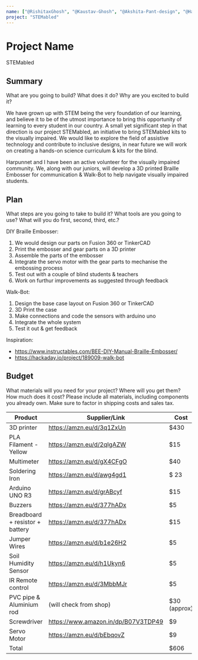 ```yaml
---
name: ["@RishitaxGhosh", "@Kaustav-Ghosh", "@Akshita-Pant-design", "@Harpuneet2005"]
project: "STEMabled"
---
```


# Project Name
STEMabled


## Summary

What are you going to build? What does it do? Why are you excited to build it?

We have grown up with STEM being the very foundation of our learning, and believe it to be of the utmost importance to bring this opportunity of learning to every student in our country. 
A small yet significant step in that direction is our project STEMabled, an initiative to bring STEMabled kits to the visually impaired. We would like to explore the field 
of assistive technology and contribute to inclusive designs, in near future we will work on creating a hands-on science curriculum & kits for the blind. 

Harpunnet and I have been an active volunteer for the visually impaired community. We, along with our juniors, will develop a 3D printed Braille Embosser for communication & Walk-Bot to 
help navigate visually impaired students. 


## Plan

What steps are you going to take to build it? What tools are you going to use? What will you do first, second, third, etc.?

DIY Braille Embosser: 
1. We would design our parts on Fusion 360 or TinkerCAD 
2. Print the embosser and gear parts on a 3D printer
3. Assemble the parts of the embosser 
4. Integrate the servo motor with the gear parts to mechanise the embossing process 
5. Test out with a couple of blind students & teachers
6. Work on furthur improvements as suggested through feedback

Walk-Bot: 
1. Design the base case layout on Fusion 360 or TinkerCAD 
2. 3D Print the case
3. Make connections and code the sensors with arduino uno 
4. Integrate the whole system
5. Test it out & get feedback

Inspiration: 
- https://www.instructables.com/BEE-DIY-Manual-Braille-Embosser/
- https://hackaday.io/project/189009-walk-bot

## Budget

What materials will you need for your project? Where will you get them? How much does it cost? Please include all materials, including components you already own. Make sure to factor in shipping costs and sales tax.

| Product         | Supplier/Link                         | Cost   |
| --------------- | ------------------------------------- | ------ |
| 3D printer      | https://amzn.eu/d/3q1ZxUn             | $430   |
| PLA Filament - Yellow | https://amzn.eu/d/2qIgAZW | $15 | 
| Multimeter | https://amzn.eu/d/gX4CFgO | $40 |
| Soldering Iron | https://amzn.eu/d/awg4gd1 | $ 23 | 
| Arduino UNO R3  | https://amzn.eu/d/grABcyf             | $15 |
| Buzzers         | https://amzn.eu/d/377hADx             | $5 |
| Breadboard + resistor + battery | https://amzn.eu/d/377hADx | $15 | 
| Jumper Wires | https://amzn.eu/d/b1e26H2 | $5 | 
| Soil Humidity Sensor | https://amzn.eu/d/h1Ukyn6 | $5 | 
| IR Remote control | https://amzn.eu/d/3MbbMJr | $5 | 
| PVC pipe & Aluminium rod | (will check from shop) | $30 (approx) |
| Screwdriver | https://www.amazon.in/dp/B07V3TDP49 | $9 |
| Servo Motor | https://amzn.eu/d/bEbqovZ | $9 |
| Total           |                                       | $606 |

